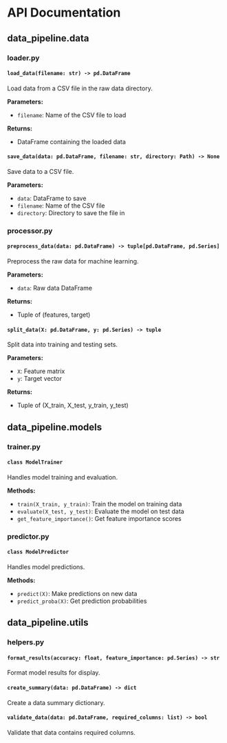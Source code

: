 # API Documentation

## data_pipeline.data

### loader.py

#### `load_data(filename: str) -> pd.DataFrame`
Load data from a CSV file in the raw data directory.

**Parameters:**
- `filename`: Name of the CSV file to load

**Returns:**
- DataFrame containing the loaded data

#### `save_data(data: pd.DataFrame, filename: str, directory: Path) -> None`
Save data to a CSV file.

**Parameters:**
- `data`: DataFrame to save
- `filename`: Name of the CSV file
- `directory`: Directory to save the file in

### processor.py

#### `preprocess_data(data: pd.DataFrame) -> tuple[pd.DataFrame, pd.Series]`
Preprocess the raw data for machine learning.

**Parameters:**
- `data`: Raw data DataFrame

**Returns:**
- Tuple of (features, target)

#### `split_data(X: pd.DataFrame, y: pd.Series) -> tuple`
Split data into training and testing sets.

**Parameters:**
- `X`: Feature matrix
- `y`: Target vector

**Returns:**
- Tuple of (X_train, X_test, y_train, y_test)

## data_pipeline.models

### trainer.py

#### `class ModelTrainer`
Handles model training and evaluation.

**Methods:**
- `train(X_train, y_train)`: Train the model on training data
- `evaluate(X_test, y_test)`: Evaluate the model on test data
- `get_feature_importance()`: Get feature importance scores

### predictor.py

#### `class ModelPredictor`
Handles model predictions.

**Methods:**
- `predict(X)`: Make predictions on new data
- `predict_proba(X)`: Get prediction probabilities

## data_pipeline.utils

### helpers.py

#### `format_results(accuracy: float, feature_importance: pd.Series) -> str`
Format model results for display.

#### `create_summary(data: pd.DataFrame) -> dict`
Create a data summary dictionary.

#### `validate_data(data: pd.DataFrame, required_columns: list) -> bool`
Validate that data contains required columns.